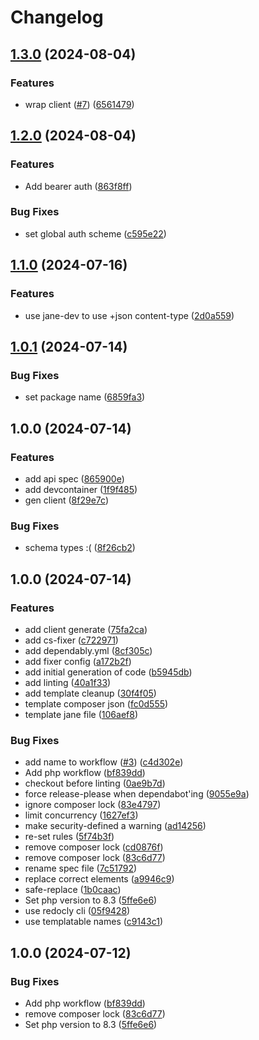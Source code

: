 # Changelog

## [1.3.0](https://github.com/cedricziel/amzn-sponsored-products-api-php/compare/v1.2.0...v1.3.0) (2024-08-04)


### Features

* wrap client ([#7](https://github.com/cedricziel/amzn-sponsored-products-api-php/issues/7)) ([6561479](https://github.com/cedricziel/amzn-sponsored-products-api-php/commit/6561479438dac1b7d97878434b814b6a6df29e66))

## [1.2.0](https://github.com/cedricziel/amzn-sponsored-products-api-php/compare/v1.1.0...v1.2.0) (2024-08-04)


### Features

* Add bearer auth ([863f8ff](https://github.com/cedricziel/amzn-sponsored-products-api-php/commit/863f8ff249642a4978462531c591852e2f06dd2c))


### Bug Fixes

* set global auth scheme ([c595e22](https://github.com/cedricziel/amzn-sponsored-products-api-php/commit/c595e220c66bac9291306f64eb28095fcb988ce7))

## [1.1.0](https://github.com/cedricziel/amzn-sponsored-products-api-php/compare/v1.0.1...v1.1.0) (2024-07-16)


### Features

* use jane-dev to use +json content-type ([2d0a559](https://github.com/cedricziel/amzn-sponsored-products-api-php/commit/2d0a559440abab26a49646eb51262c6e63178fab))

## [1.0.1](https://github.com/cedricziel/amzn-sponsored-products-api-php/compare/v1.0.0...v1.0.1) (2024-07-14)


### Bug Fixes

* set package name ([6859fa3](https://github.com/cedricziel/amzn-sponsored-products-api-php/commit/6859fa37ab144e81df6be8f1c7b5ed9bcf29f4d2))

## 1.0.0 (2024-07-14)


### Features

* add api spec ([865900e](https://github.com/cedricziel/amzn-sponsored-products-api-php/commit/865900e47b84444ea9269ba2c0336c97c7261001))
* add devcontainer ([1f9f485](https://github.com/cedricziel/amzn-sponsored-products-api-php/commit/1f9f485b0f362ea8bcdff37bcfe04999687443c1))
* gen client ([8f29e7c](https://github.com/cedricziel/amzn-sponsored-products-api-php/commit/8f29e7c1461ffc2a8f5da1d4a3016d4cdd5e28ba))


### Bug Fixes

* schema types :( ([8f26cb2](https://github.com/cedricziel/amzn-sponsored-products-api-php/commit/8f26cb205d56af14199a0b71fc8bac2988c8733e))

## 1.0.0 (2024-07-14)


### Features

* add client generate ([75fa2ca](https://github.com/cedricziel/php-openapi-client-template/commit/75fa2cad310a0c6b81d853d6ecdca19e19aa720c))
* add cs-fixer ([c722971](https://github.com/cedricziel/php-openapi-client-template/commit/c722971a3547c8e5cefea71573d8135dd655a9ad))
* add dependably.yml ([8cf305c](https://github.com/cedricziel/php-openapi-client-template/commit/8cf305c5fc8c01b267bc9707f6ba72ec7bbd7695))
* add fixer config ([a172b2f](https://github.com/cedricziel/php-openapi-client-template/commit/a172b2f966a88b9354f2b9bc7c6469daf459fafd))
* add initial generation of code ([b5945db](https://github.com/cedricziel/php-openapi-client-template/commit/b5945db356a87b90df15e963b3b77bdb23bb18cf))
* add linting ([40a1f33](https://github.com/cedricziel/php-openapi-client-template/commit/40a1f3343e372c8595db816e8b9ccafc9beb4ccd))
* add template cleanup ([30f4f05](https://github.com/cedricziel/php-openapi-client-template/commit/30f4f05a41b1aaa55127056239a5fe5bf1d1b4c4))
* template composer json ([fc0d555](https://github.com/cedricziel/php-openapi-client-template/commit/fc0d55528ce95477cb779ccdf98aaf419e423a2a))
* template jane file ([106aef8](https://github.com/cedricziel/php-openapi-client-template/commit/106aef819602f0078302e239cff429a465f3d974))


### Bug Fixes

* add name to workflow ([#3](https://github.com/cedricziel/php-openapi-client-template/issues/3)) ([c4d302e](https://github.com/cedricziel/php-openapi-client-template/commit/c4d302e5ffa6f5342ff7164eff711e37f3f83e89))
* Add php workflow ([bf839dd](https://github.com/cedricziel/php-openapi-client-template/commit/bf839ddee1b73c30f2241bd568e285d9acf6192b))
* checkout before linting ([0ae9b7d](https://github.com/cedricziel/php-openapi-client-template/commit/0ae9b7de7e62ce6c4f95d1b17cdd67484b40324b))
* force release-please when dependabot'ing ([9055e9a](https://github.com/cedricziel/php-openapi-client-template/commit/9055e9a449507c2cf4df6f4d2bebc928e3eca332))
* ignore composer lock ([83e4797](https://github.com/cedricziel/php-openapi-client-template/commit/83e4797353eb13e12d33997e6165e876b0861e49))
* limit concurrency ([1627ef3](https://github.com/cedricziel/php-openapi-client-template/commit/1627ef3499b6e99fd8fef80235a74dc78dc2ab08))
* make security-defined a warning ([ad14256](https://github.com/cedricziel/php-openapi-client-template/commit/ad142563bdb5a0c60589c16706d4f82d32a70149))
* re-set rules ([5f74b3f](https://github.com/cedricziel/php-openapi-client-template/commit/5f74b3f8faf5a61de55bb49e057aa267d19aa91f))
* remove composer lock ([cd0876f](https://github.com/cedricziel/php-openapi-client-template/commit/cd0876fdcd45c363a90ea9861a5e271faa52c86d))
* remove composer lock ([83c6d77](https://github.com/cedricziel/php-openapi-client-template/commit/83c6d770ec192bb2868d95bd8f950de95a6b7ba2))
* rename spec file ([7c51792](https://github.com/cedricziel/php-openapi-client-template/commit/7c517928ddc3d3f95eca8ecc1d195f766b65c401))
* replace correct elements ([a9946c9](https://github.com/cedricziel/php-openapi-client-template/commit/a9946c916ce316ab4644922eafe50bca7a4fe1a5))
* safe-replace ([1b0caac](https://github.com/cedricziel/php-openapi-client-template/commit/1b0caac50f91264ee3eddba6432e336bd22da625))
* Set php version to 8.3 ([5ffe6e6](https://github.com/cedricziel/php-openapi-client-template/commit/5ffe6e681d2c4aea4fc3e3c56015d5e6bcaccbdc))
* use redocly cli ([05f9428](https://github.com/cedricziel/php-openapi-client-template/commit/05f9428ae0d1c2c98a0d37e1ee8d126d624064e0))
* use templatable names ([c9143c1](https://github.com/cedricziel/php-openapi-client-template/commit/c9143c1234a51ffcdad0b3f9d3cdac66bfa1cf9e))

## 1.0.0 (2024-07-12)


### Bug Fixes

* Add php workflow ([bf839dd](https://github.com/cedricziel/leonardoai-php/commit/bf839ddee1b73c30f2241bd568e285d9acf6192b))
* remove composer lock ([83c6d77](https://github.com/cedricziel/leonardoai-php/commit/83c6d770ec192bb2868d95bd8f950de95a6b7ba2))
* Set php version to 8.3 ([5ffe6e6](https://github.com/cedricziel/leonardoai-php/commit/5ffe6e681d2c4aea4fc3e3c56015d5e6bcaccbdc))

